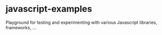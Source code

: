 # javascript-examples

Playground for testing and experimenting with various Javascript libraries, frameworks, ...